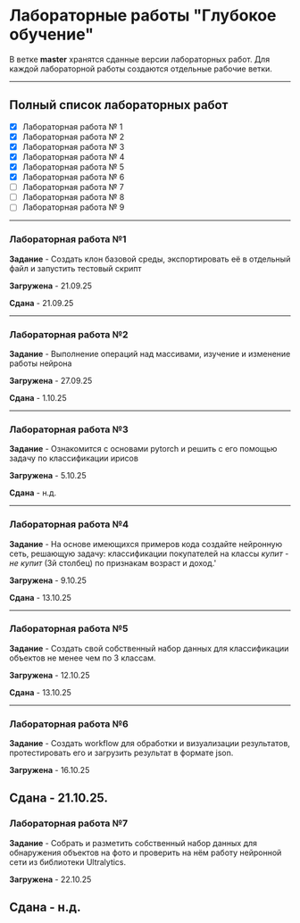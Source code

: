 # Лабораторные работы "Глубокое обучение"
В ветке **master** хранятся сданные версии лабораторных работ. Для каждой лабораторной работы создаются отдельные рабочие ветки.

---

## Полный список лабораторных работ

- [x] Лабораторная работа № 1
- [x] Лабораторная работа № 2
- [x] Лабораторная работа № 3
- [x] Лабораторная работа № 4
- [x] Лабораторная работа № 5
- [x] Лабораторная работа № 6
- [ ] Лабораторная работа № 7
- [ ] Лабораторная работа № 8
- [ ] Лабораторная работа № 9

---

### Лабораторная работа №1

**Задание** - Создать клон базовой среды, экспортировать её в отдельный файл и запустить тестовый скрипт

**Загружена** - 21.09.25 

**Сдана** - 21.09.25

---

### Лабораторная работа №2

**Задание** - Выполнение операций над массивами, изучение и изменение работы нейрона

**Загружена** - 27.09.25 
 
**Сдана** - 1.10.25

---

### Лабораторная работа №3

**Задание** - Ознакомится с основами pytorch и решить с его помощью задачу по классификации ирисов

**Загружена** - 5.10.25
 
**Сдана** - н.д.

---

### Лабораторная работа №4

**Задание** - На основе имеющихся примеров кода создайте нейронную сеть, решающую  задачу: классификации покупателей на классы *купит* - *не купит* (3й столбец) по признакам возраст и доход.'

**Загружена** - 9.10.25
 
**Сдана** - 13.10.25

---

### Лабораторная работа №5

**Задание** - Создать свой собственный набор данных для классификации объектов не менее чем по 3 классам.

**Загружена** - 12.10.25
 
**Сдана** - 13.10.25

---

### Лабораторная работа №6

**Задание** - Создать workflow для обработки и визуализации результатов, протестировать его и загрузить результат в формате json.

**Загружена** - 16.10.25
 
**Сдана** - 21.10.25.
---

### Лабораторная работа №7

**Задание** - Собрать и разметить собственный набор данных для обнаружения объектов на фото и проверить на нём работу нейронной сети из библиотеки Ultralytics.

**Загружена** - 22.10.25
 
**Сдана** - н.д.
---
